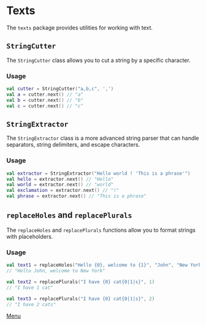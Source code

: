 # Texts

The `texts` package provides utilities for working with text.

## `StringCutter`

The `StringCutter` class allows you to cut a string by a specific character.

### Usage

```kotlin
val cutter = StringCutter("a,b,c", ',')
val a = cutter.next() // "a"
val b = cutter.next() // "b"
val c = cutter.next() // "c"
```

## `StringExtractor`

The `StringExtractor` class is a more advanced string parser that can handle separators, string delimiters, and escape characters.

### Usage

```kotlin
val extractor = StringExtractor("Hello world ! 'This is a phrase'")
val hello = extractor.next() // "Hello"
val world = extractor.next() // "world"
val exclamation = extractor.next() // "!"
val phrase = extractor.next() // "This is a phrase"
```

## `replaceHoles` and `replacePlurals`

The `replaceHoles` and `replacePlurals` functions allow you to format strings with placeholders.

### Usage

```kotlin
val text1 = replaceHoles("Hello {0}, welcome to {1}", "John", "New York")
// "Hello John, welcome to New York"

val text2 = replacePlurals("I have {0} cat{0|1|s}", 1)
// "I have 1 cat"

val text3 = replacePlurals("I have {0} cat{0|1|s}", 2)
// "I have 2 cats"
```

[Menu](Menu.md)
